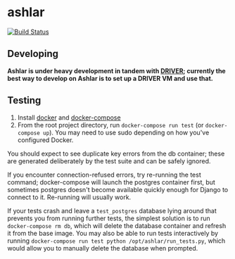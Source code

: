 # ashlar

[![Build Status](https://travis-ci.org/azavea/ashlar.svg?branch=develop)](https://travis-ci.org/azavea/ashlar)

## Developing

**Ashlar is under heavy development in tandem with
[DRIVER](https://github.com/WorldBank-Transport/DRIVER); currently the best way to develop
on Ashlar is to set up a DRIVER VM and use that.**


## Testing

1. Install [docker](http://docs.docker.com/installation/ubuntulinux/) and
   [docker-compose](https://docs.docker.com/compose/install/)
2. From the root project directory, run `docker-compose run test` (or `docker-compose
   up`). You may need to use sudo depending on how you've configured Docker.

You should expect to see duplicate key errors from the db container; these are generated
deliberately by the test suite and can be safely ignored.

If you encounter connection-refused errors, try re-running the test command;
docker-compose will launch the postgres container first, but sometimes postgres doesn't
become available quickly enough for Django to connect to it. Re-running will usually work.

If your tests crash and leave a `test_postgres` database lying around that prevents you
from running further tests, the simplest solution is to run `docker-compose rm db`, which
will delete the database container and refresh it from the base image. You may also be
able to run tests interactively by running `docker-compose run test python
/opt/ashlar/run_tests.py`, which would allow you to manually delete the database when
prompted.

